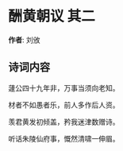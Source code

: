 # 酬黄朝议  其二

**作者**: 刘攽

## 诗词内容

蘧公四十九年非，万事当须向老知。

材者不如愚者乐，前人多作后人资。

羡君黄发初倾盖，矜我迷津数赠诗。

听话朱陵仙府事，慨然清啸一伸眉。

